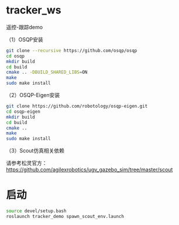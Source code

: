 # tracker_ws
遥控-跟踪demo


（1）OSQP安装

```bash
git clone --recursive https://github.com/osqp/osqp
cd osqp
mkdir build
cd build
cmake .. -DBUILD_SHARED_LIBS=ON
make
sudo make install
```

（2）OSQP-Eigen安装

```bash
git clone https://github.com/robotology/osqp-eigen.git
cd osqp-eigen
mkdir build 
cd build
cmake ..
make
sudo make install
```

（3）Scout仿真相关依赖

请参考松灵官方：https://github.com/agilexrobotics/ugv_gazebo_sim/tree/master/scout



# 启动

```bash
source devel/setup.bash
roslaunch tracker_demo spawn_scout_env.launch
```


